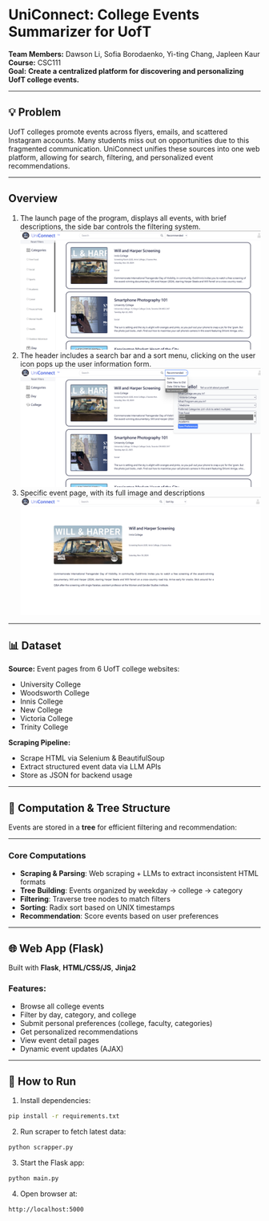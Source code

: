 # UniConnect: College Events Summarizer for UofT

**Team Members:** Dawson Li, Sofia Borodaenko, Yi-ting Chang, Japleen Kaur  
**Course:** CSC111  
**Goal:** **Create a centralized platform for discovering and personalizing UofT college events.**

---

## 💡 Problem

UofT colleges promote events across flyers, emails, and scattered Instagram accounts. Many students miss out on opportunities due to this fragmented communication. UniConnect unifies these sources into one web platform, allowing for search, filtering, and personalized event recommendations.

---

## Overview
1. The launch page of the program, displays all events, with brief descriptions, the side bar controls the filtering system.
   ![overview](imgs/overview.png)
3. The header includes a search bar and a sort menu, clicking on the user icon pops up the user information form.
   ![elements](imgs/elements.png)
5. Specific event page, with its full image and descriptions
   ![event pages](imgs/event_pge.png)

---

## 📊 Dataset

**Source:** Event pages from 6 UofT college websites:
- University College
- Woodsworth College
- Innis College
- New College
- Victoria College
- Trinity College


**Scraping Pipeline:**
- Scrape HTML via Selenium & BeautifulSoup
- Extract structured event data via LLM APIs
- Store as JSON for backend usage

---

## 🧮 Computation & Tree Structure

Events are stored in a **tree** for efficient filtering and recommendation:

---

### Core Computations
- **Scraping & Parsing**: Web scraping + LLMs to extract inconsistent HTML formats
- **Tree Building**: Events organized by weekday → college → category
- **Filtering**: Traverse tree nodes to match filters
- **Sorting**: Radix sort based on UNIX timestamps
- **Recommendation**: Score events based on user preferences

---

## 🌐 Web App (Flask)

Built with **Flask**, **HTML/CSS/JS**, **Jinja2**

### Features:
- Browse all college events
- Filter by day, category, and college
- Submit personal preferences (college, faculty, categories)
- Get personalized recommendations
- View event detail pages
- Dynamic event updates (AJAX)

---

## 🚀 How to Run

1. Install dependencies:
```bash
pip install -r requirements.txt
```

2. Run scraper to fetch latest data:
```bash
python scrapper.py
```

3. Start the Flask app:
```bash
python main.py
```
4. Open browser at:
```arduino
http://localhost:5000
```
